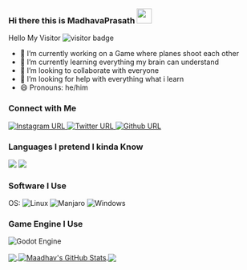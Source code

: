 ### Hi there this is MadhavaPrasath <img src="https://raw.githubusercontent.com/Madhavaprasath/Madhavaprasathmaster/wave.gif" width="30px">

 Hello My Visitor ![visitor badge](https://visitor-badge.glitch.me/badge?page_id=Madhavaprasath.visitor-badge)




- 🔭 I’m currently working on a Game where planes shoot each other
- 🌱 I’m currently learning everything my brain can understand
- 👯 I’m looking to collaborate with everyone
- 🤔 I’m looking for help with everything what i learn
- 😄 Pronouns: he/him


### Connect with Me
[![Instagram URL](https://img.shields.io/badge/Instagram-E4405F?style=for-the-badge&logo=instagram&logoColor=white)
](https://www.instagram.com/madhava_prasath/)
[![Twitter URL](https://img.shields.io/badge/Twitter-1DA1F2?style=for-the-badge&logo=twitter&logoColor=white)
](https://twitter.com/prasath_madhava)
[![Github URL](https://img.shields.io/badge/GitHub-100000?style=for-the-badge&logo=github&logoColor=white)
](https://github.com/Madhavaprasath)

### Languages I pretend I kinda Know
![](https://img.shields.io/badge/Python-3776AB?style=for-the-badge&logo=python&logoColor=white)
![](https://img.shields.io/badge/C-00599C?style=for-the-badge&logo=c&logoColor=white)

### Software I Use
OS:	![Linux](https://img.shields.io/badge/Linux-FCC624?style=for-the-badge&logo=linux&logoColor=black) ![Manjaro](https://img.shields.io/badge/Manjaro-35BF5C?style=for-the-badge&logo=Manjaro&logoColor=white) ![Windows](https://img.shields.io/badge/Windows-0078D6?style=for-the-badge&logo=windows&logoColor=white)



### Game Engine I Use
![Godot Engine](https://img.shields.io/badge/GODOT-%23FFFFFF.svg?style=for-the-badge&logo=godot-engine)

<a href="https://github.com/Madhavaprasath/Madhavaprasath">
  <img align="center" src="https://github-readme-stats.vercel.app/api/top-langs/?username=Madhavaprasath&hide,tex&title_color=ffffff&text_color=c9cacc&icon_color=2bbc8a&bg_color=1d1f21&langs_count=5" />
</a>
<a href="https://github.com/Madhavaprasath/Madhavaprasath">
  <img align="center" src="https://github-readme-stats.vercel.app/api?username=Madhavaprasath&show_icons=true&line_height=27&count_private=true&title_color=ffffff&text_color=c9cacc&icon_color=2bbc8a&bg_color=1d1f21" alt="Maadhav's GitHub Stats" />
</a>
<a href="https://github.com/Madhavaprasath/AreoplaneGame">
  <img align="center" src="https://github-readme-stats.vercel.app/api/pin/?username=Madhavaprasath&repo=AreoplaneGame&title_color=ffffff&text_color=c9cacc&icon_color=2bbc8a&bg_color=1d1f21" />
</a>

